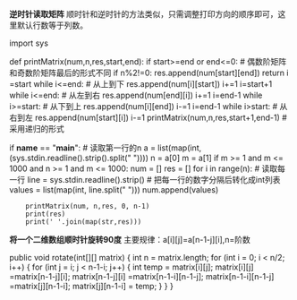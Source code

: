 **逆时针读取矩阵**
顺时针和逆时针的方法类似，只需调整打印方向的顺序即可，这里默认行数等于列数。


import sys


def printMatrix(num,n,res,start,end):
    if start>=end or end<=0:  # 偶数阶矩阵和奇数阶矩阵最后的形式不同
        if n%2!=0:
            res.append(num[start][end])
        return
    i =start
    while i<=end:  # 从上到下
        res.append(num[i][start])
        i+=1
    i=start+1
    while i<=end:  # 从左到右
        res.append(num[end][i])
        i+=1
    i=end-1
    while i>=start:  # 从下到上
        res.append(num[i][end])
        i-=1
    i=end-1
    while i>start:  # 从右到左
        res.append(num[start][i])
        i-=1
    printMatrix(num,n,res,start+1,end-1) # 采用递归的形式


if __name__ == "__main__":
    # 读取第一行的n
    a = list(map(int, (sys.stdin.readline().strip().split(" "))))
    n = a[0]
    m = a[1]
    if m >= 1 and m <= 1000 and n >= 1 and m <= 1000:
        num = []
        res = []
        for i in range(n):
            # 读取每一行
            line = sys.stdin.readline().strip()
            # 把每一行的数字分隔后转化成int列表
            values = list(map(int, line.split(" ")))
            num.append(values)

        printMatrix(num, n,res, 0, n-1)
        print(res)
        print(' '.join(map(str,res)))


**将一个二维数组顺时针旋转90度**
主要规律：a[i][j]=a[n-1-j][i],n=阶数


public void rotate(int[][] matrix) {
        int n = matrix.length;
        for (int i = 0; i < n/2; i++) {
            for (int j = i; j < n-1-i; j++)
{
                int temp = matrix[i][j];
                matrix[i][j] =matrix[n-1-j][i];
                matrix[n-1-j][i] =matrix[n-1-i][n-1-j];
                matrix[n-1-i][n-1-j] =matrix[j][n-1-i];
                matrix[j][n-1-i] = temp;
            }
        }
}





















